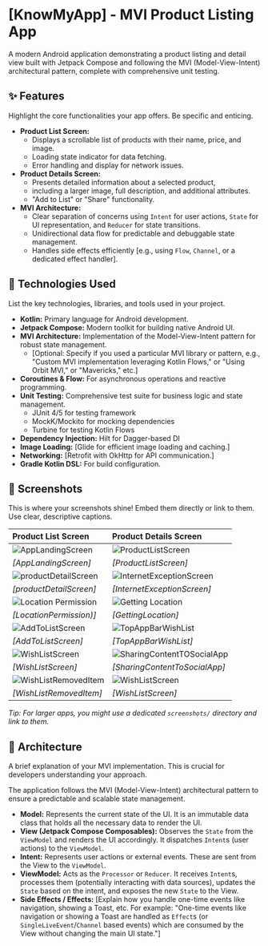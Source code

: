 # [KnowMyApp] - MVI Product Listing App

A modern Android application demonstrating a product listing and detail view built with Jetpack Compose and following the MVI (Model-View-Intent) architectural pattern, complete with comprehensive unit testing.

## ✨ Features

Highlight the core functionalities your app offers. Be specific and enticing.

* **Product List Screen:**
    * Displays a scrollable list of products with their name, price, and image.
    * Loading state indicator for data fetching.
    * Error handling and display for network issues.
* **Product Details Screen:**
    * Presents detailed information about a selected product,
    *  including a larger image, full description, and additional attributes.
    * "Add to List" or "Share" functionality.
* **MVI Architecture:**
    * Clear separation of concerns using `Intent` for user actions, `State` for UI representation, and `Reducer` for state transitions.
    * Unidirectional data flow for predictable and debuggable state management.
    * Handles side effects efficiently [e.g., using `Flow`, `Channel`, or a dedicated effect handler].

## 🚀 Technologies Used

List the key technologies, libraries, and tools used in your project.

* **Kotlin:** Primary language for Android development.
* **Jetpack Compose:** Modern toolkit for building native Android UI.
* **MVI Architecture:** Implementation of the Model-View-Intent pattern for robust state management.
    * [Optional: Specify if you used a particular MVI library or pattern, e.g., "Custom MVI implementation leveraging Kotlin Flows," or "Using Orbit MVI," or "Mavericks," etc.]
* **Coroutines & Flow:** For asynchronous operations and reactive programming.
* **Unit Testing:** Comprehensive test suite for business logic and state management.
    * JUnit 4/5 for testing framework
    * MockK/Mockito for mocking dependencies
    * Turbine for testing Kotlin Flows
* **Dependency Injection:** Hilt for Dagger-based DI
* **Image Loading:** [Glide for efficient image loading and caching.]
* **Networking:** [Retrofit with OkHttp for API communication.]
* **Gradle Kotlin DSL:** For build configuration.

## 📸 Screenshots

This is where your screenshots shine! Embed them directly or link to them. Use clear, descriptive captions.

| Product List Screen                                     | Product Details Screen                                  |
| :------------------------------------------------------ | :------------------------------------------------------ |
| ![AppLandingScreen](screenshots/AppLandingScreen.png)|![ProductListScreen](screenshots/ProductListScreen.png) |
| *[AppLandingScreen]* | *[ProductListScreen]* |
| ![productDetailScreen](screenshots/productDetailScreen.png)|![InternetExceptionScreen](screenshots/InternetExceptionScreen.png) |
| *[productDetailScreen]* | *[InternetExceptionScreen]* |
| ![Location Permission](screenshots/LocationPermission.png)|![Getting Location](screenshots/GettingLocation.png) |
| *[LocationPermission)]* | *[GettingLocation]* |
| ![AddToListScreen](screenshots/AddToListScreen.png)|![TopAppBarWishList](screenshots/TopAppBarWishList.png) |
| *[AddToListScreen]* | *[TopAppBarWishList]* |
| ![WishListScreen](screenshots/WishListScreen.png)|![SharingContentTOSocialApp](screenshots/SharingContentToSocialApp.png) |
| *[WishListScreen]* | *[SharingContentToSocialApp]* |
| ![WishListRemovedItem](screenshots/WishListRemovedItem.png)|![WishListScreen](screenshots/WishListScreen.png) |
| *[WishListRemovedItem]* | *[WishListScreen]* |


*Tip: For larger apps, you might use a dedicated `screenshots/` directory and link to them.*

## 📐 Architecture

A brief explanation of your MVI implementation. This is crucial for developers understanding your approach.

The application follows the MVI (Model-View-Intent) architectural pattern to ensure a predictable and scalable state management.

* **Model:** Represents the current state of the UI. It is an immutable data class that holds all the necessary data to render the UI.
* **View (Jetpack Compose Composables):** Observes the `State` from the `ViewModel` and renders the UI accordingly. It dispatches `Intent`s (user actions) to the `ViewModel`.
* **Intent:** Represents user actions or external events. These are sent from the View to the `ViewModel`.
* **ViewModel:** Acts as the `Processor` or `Reducer`. It receives `Intent`s, processes them (potentially interacting with data sources), updates the `State` based on the intent, and exposes the new `State` to the View.
* **Side Effects / Effects:** [Explain how you handle one-time events like navigation, showing a Toast, etc. For example: "One-time events like navigation or showing a Toast are handled as `Effect`s (or `SingleLiveEvent`/`Channel` based events) which are consumed by the View without changing the main UI state."]
